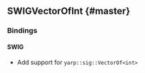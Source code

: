 SWIGVectorOfInt {#master}
--------------------------

### Bindings

#### SWIG

* Add support for `yarp::sig::VectorOf<int>`